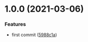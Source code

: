 # 1.0.0 (2021-03-06)


### Features

* first commit ([5988c1a](https://github.com/ChibiBlasphem/msw-cypress/commit/5988c1a525f8145640b6e4699d20b7ddcd4083f7))
